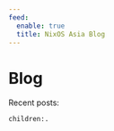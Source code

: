 ```yaml
---
feed:
  enable: true
  title: NixOS Asia Blog
---
```


# Blog

Recent posts:

```query {.timeline}
children:.
```

